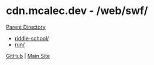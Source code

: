 # cdn.mcalec.dev - /web/swf/

[Parent Directory](../)  

- [riddle-school/](riddle-school/)
- [run/](run/)

[GitHub](https://github.com/McAlec1/cdn-mcalec-dev/) | [Main Site](https://www.mcalec.dev/)
